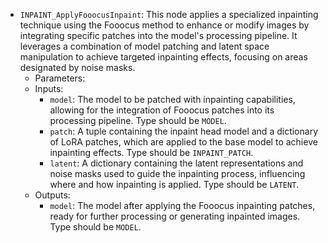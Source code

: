 - `INPAINT_ApplyFooocusInpaint`: This node applies a specialized inpainting technique using the Fooocus method to enhance or modify images by integrating specific patches into the model's processing pipeline. It leverages a combination of model patching and latent space manipulation to achieve targeted inpainting effects, focusing on areas designated by noise masks.
    - Parameters:
    - Inputs:
        - `model`: The model to be patched with inpainting capabilities, allowing for the integration of Fooocus patches into its processing pipeline. Type should be `MODEL`.
        - `patch`: A tuple containing the inpaint head model and a dictionary of LoRA patches, which are applied to the base model to achieve inpainting effects. Type should be `INPAINT_PATCH`.
        - `latent`: A dictionary containing the latent representations and noise masks used to guide the inpainting process, influencing where and how inpainting is applied. Type should be `LATENT`.
    - Outputs:
        - `model`: The model after applying the Fooocus inpainting patches, ready for further processing or generating inpainted images. Type should be `MODEL`.
